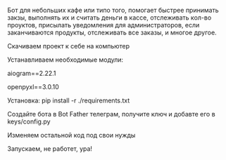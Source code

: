 Бот для небольших кафе или типо того, помогает быстрее принимать закзы, выполнять их и считать деньги в кассе, отслеживать кол-во проуктов, присылать уведомления для администраторов, если заканчиваются продукты, отслеживать все заказы, и многое другое.

Скачиваем проект к себе на компьютер

Устанавливаем необходимые модули:

aiogram==2.22.1

openpyxl==3.0.10

Установка: pip install -r ./requirements.txt

Создайте бота в Bot Father телеграм, получите ключ и добавте его в keys/config.py

Изменяем остальной код под свои нужды

Запускаем, не работет, ура!
